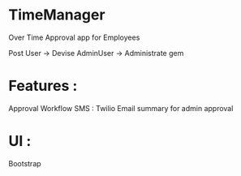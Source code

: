 # TimeManager

Over Time Approval app for Employees

Post 
User -> Devise
AdminUser -> Administrate gem

# Features : 
Approval Workflow 
SMS : Twilio
Email summary for admin approval

# UI : 
Bootstrap

